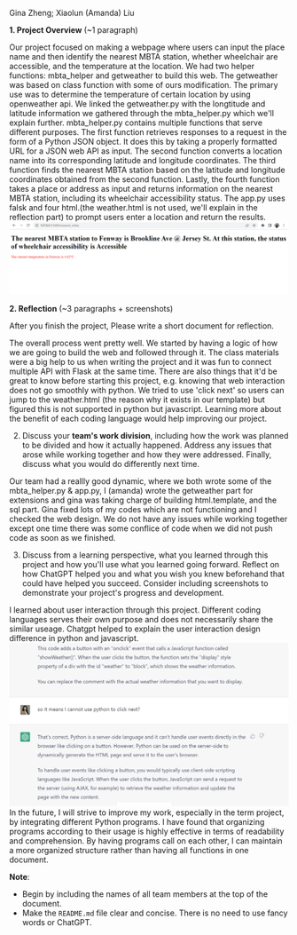Gina Zheng; Xiaolun (Amanda) Liu

**1. Project Overview** (~1 paragraph)

Our project focused on making a webpage where users can input the place name and then identify the nearest MBTA station, whether wheelchair are accessible, and the temperature at the location. We had two helper functions: mbta_helper and getweather to build this web. The getweather was based on class function with some of ours modification. The primary use was to determine the temperature of certain location by using openweather api. We linked the getweather.py with the longtitude and latitude information we gathered through the mbta_helper.py which we'll explain further. mbta_helper.py contains multiple functions that serve different purposes. The first function retrieves responses to a request in the form of a Python JSON object. It does this by taking a properly formatted URL for a JSON web API as input. The second function converts a location name into its corresponding latitude and longitude coordinates. The third function finds the nearest MBTA station based on the latitude and longitude coordinates obtained from the second function. Lastly, the fourth function takes a place or address as input and returns information on the nearest MBTA station, including its wheelchair accessibility status. The app.py uses falsk and four html.(the weather.html is not used, we'll explain in the reflection part) to prompt users enter a location and return the results. 
![alt text](pics/output.png)

**2. Reflection** (~3 paragraphs + screenshots)

After you finish the project, Please write a short document for reflection.


The overall process went pretty well. We started by having a logic of how we are going to build the web and followed through it. The class materials were a big help to us when writing the project and it was fun to connect multiple API with Flask at the same time. There are also things that it'd be great to know before starting this project, e.g. knowing that web interaction does not go smoothly with python. We tried to use 'click next' so users can jump to the weather.html (the reason why it exists in our template) but figured this is not supported in python but javascript. Learning more about the benefit of each coding language would help improving our project. 

2. Discuss your **team's work division**, including how the work was planned to be divided and how it actually happened. Address any issues that arose while working together and how they were addressed. Finally, discuss what you would do differently next time.

Our team had a reallly good dynamic, where we both wrote some of the mbta_helper.py & app.py, I (amanda) wrote the getweather part for extensions and gina was taking charge of building html.template, and the sql part. Gina fixed lots of my codes which are not functioning and I checked the web design. We do not have any issues while working together except one time there was some conflice of code when we did not push code as soon as we finished.

3. Discuss from a learning perspective, what you learned through this project and how you'll use what you learned going forward. Reflect on how ChatGPT helped you and what you wish you knew beforehand that could have helped you succeed. Consider including screenshots to demonstrate your project's progress and development.

I learned about user interaction through this project. Different coding languages serves their own purpose and does not necessarily share the similar useage. Chatgpt helped to explain the user interaction design difference in python and javascript. 
![alt text](pics/chat.png)
In the future, I will strive to improve my work, especially in the term project, by integrating different Python programs. I have found that organizing programs according to their usage is highly effective in terms of readability and comprehension. By having programs call on each other, I can maintain a more organized structure rather than having all functions in one document.


**Note**: 
- Begin by including the names of all team members at the top of the document.
- Make the `README.md` file clear and concise. There is no need to use fancy words or ChatGPT. 

